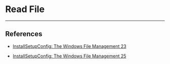 # Read File

---
## References

- [InstallSetupConfig: The Windows File Management 23](https://www.installsetupconfig.com/win32programming/windowsfileapis4_22.html)

- [InstallSetupConfig:  The Windows File Management 25](https://www.installsetupconfig.com/win32programming/windowsfileapis4_24.html)